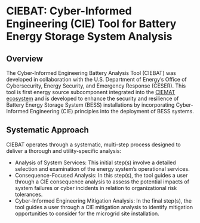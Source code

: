 # CIEBAT: Cyber-Informed Engineering (CIE) Tool for Battery Energy Storage System Analysis
## Overview
The Cyber-Informed Engineering Battery Analysis Tool (CIEBAT) was developed in collaboration with the U.S. Department of Energy’s Office of Cybersecurity, Energy Security, and Emergency Response (CESER). This tool is first energy source subcomponent integrated into the [CIEMAT ecosystem](https://github.com/idaholab/CIEMAT) and is developed to enhance the security and resilience of Battery Energy Storage System (BESS) installations by incorporating Cyber-Informed Engineering (CIE) principles into the deployment of BESS systems.

## Systematic Approach
CIEBAT operates through a systematic, multi-step process designed to deliver a thorough and utility-specific analysis:

- Analysis of System Services: This initial step(s) involve a detailed selection and examination of the energy system’s operational services.
- Consequence-Focused Analysis: In this step(s), the tool guides a user through a CIE consequence analysis to assess the potential impacts of system failures or cyber incidents in relation to organizational risk tolerances.
- Cyber-Informed Engineering Mitigation Analysis: In the final step(s), the tool guides a user through a CIE mitigation analysis to identify mitigation opportunities to consider for the microgrid site installation.
